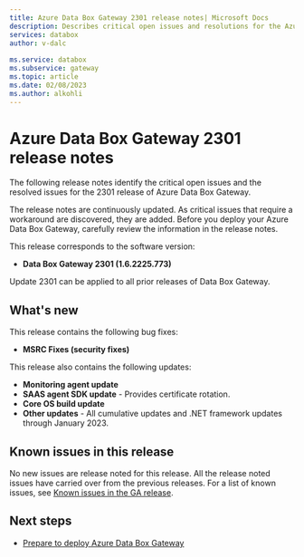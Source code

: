 ```yaml
---
title: Azure Data Box Gateway 2301 release notes| Microsoft Docs
description: Describes critical open issues and resolutions for the Azure Data Box Gateway running 2301 release.
services: databox
author: v-dalc
 
ms.service: databox
ms.subservice: gateway
ms.topic: article
ms.date: 02/08/2023
ms.author: alkohli
---
```


# Azure Data Box Gateway 2301 release notes

The following release notes identify the critical open issues and the resolved issues for the 2301 release of Azure Data Box Gateway.

The release notes are continuously updated. As critical issues that require a workaround are discovered, they are added. Before you deploy your Azure Data Box Gateway, carefully review the information in the release notes.  

This release corresponds to the software version:

- **Data Box Gateway 2301 (1.6.2225.773)**

Update 2301 can be applied to all prior releases of Data Box Gateway.

## What's new

This release contains the following bug fixes:

- **MSRC Fixes (security fixes)**

This release also contains the following updates:

- **Monitoring agent update**
- **SAAS agent SDK update** - Provides certificate rotation.
- **Core OS build update**
- **Other updates** - All cumulative updates and .NET framework updates through January 2023.

## Known issues in this release

No new issues are release noted for this release. All the release noted issues have carried over from the previous releases. For a list of known issues, see [Known issues in the GA release](data-box-gateway-release-notes.md#known-issues-in-ga-release).

## Next steps

- [Prepare to deploy Azure Data Box Gateway](data-box-gateway-deploy-prep.md)
